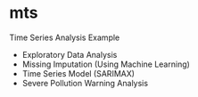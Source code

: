 # mts
Time Series Analysis Example

* Exploratory Data Analysis
* Missing Imputation (Using Machine Learning)
* Time Series Model (SARIMAX)
* Severe Pollution Warning Analysis
